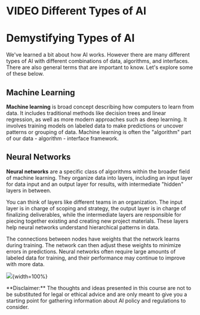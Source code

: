 


# VIDEO Different Types of AI

# Demystifying Types of AI

We've learned a bit about how AI works. However there are many different types of AI with different combinations of data, algorithms, and interfaces. There are also general terms that are important to know. Let's explore some of these below.

## Machine Learning 

**Machine learning** is broad concept describing how computers to learn from data. It includes traditional methods like decision trees and linear regression, as well as more modern approaches such as deep learning. It involves training models on labeled data to make predictions or uncover patterns or grouping of data. Machine learning is often the "algorithm" part of our data - algorithm - interface framework.

## Neural Networks

**Neural networks** are a specific class of algorithms within the broader field of machine learning. They organize data into layers, including an input layer for data input and an output layer for results, with intermediate "hidden" layers in between. 

You can think of layers like different teams in an organization. The input layer is in charge of scoping and strategy, the output layer is in charge of finalizing deliverables, while the intermediate layers are responsible for piecing together existing and creating new project materials. These layers help neural networks understand hierarchical patterns in data. 

The connections between nodes have weights that the network learns during training. The network can then adjust these weights to minimize errors in predictions. Neural networks often require large amounts of labeled data for training, and their performance may continue to improve with more data.

![](resources/images/01d-AI_Possibilities-ai_types_files/figure-docx//1UiYOR_4a68524XsCv-f950n_CfbyNJVez2KdAjq2ltU_g2a694e3cce9_0_0.png){width=100%}

<div class = disclaimer>
**Disclaimer:** The thoughts and ideas presented in this course are not to be substituted for legal or ethical advice and are only meant to give you a starting point for gathering information about AI policy and regulations to consider.
</div>
